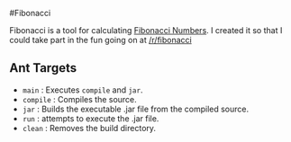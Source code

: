 #Fibonacci

Fibonacci is a tool for calculating [Fibonacci Numbers](http://en.wikipedia.org/wiki/Fibonacci_number).
I created it so that I could take part in the fun going on at [/r/fibonacci](http://www.reddit.com/r/Fibonacci/)

## Ant Targets
 - `main` : Executes `compile` and `jar`.
 - `compile` : Compiles the source.
 - `jar` : Builds the executable .jar file from the compiled source.
 - `run` : attempts to execute the .jar file.
 - `clean` : Removes the build directory.